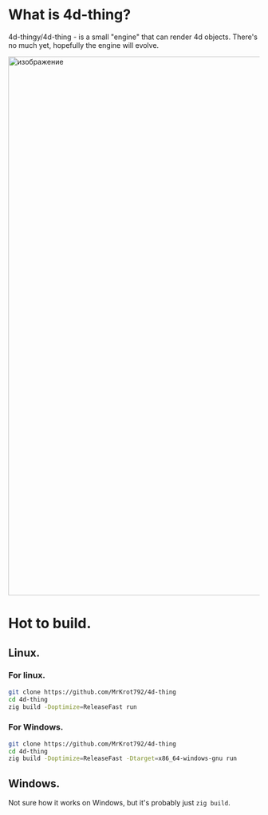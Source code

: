 # What is 4d-thing?
4d-thingy/4d-thing - is a small "engine" that can render 4d objects. There's no much yet, hopefully the engine will evolve.

<img width="1920" height="1080" alt="изображение" src="https://github.com/user-attachments/assets/c6547db2-1064-4ad1-b7fa-8611f267cdd4" />

# Hot to build.
## Linux.
### For linux.
```bash
git clone https://github.com/MrKrot792/4d-thing
cd 4d-thing 
zig build -Doptimize=ReleaseFast run
```

### For Windows.
```bash
git clone https://github.com/MrKrot792/4d-thing
cd 4d-thing 
zig build -Doptimize=ReleaseFast -Dtarget=x86_64-windows-gnu run
```

## Windows.
Not sure how it works on Windows, but it's probably just `zig build`.
